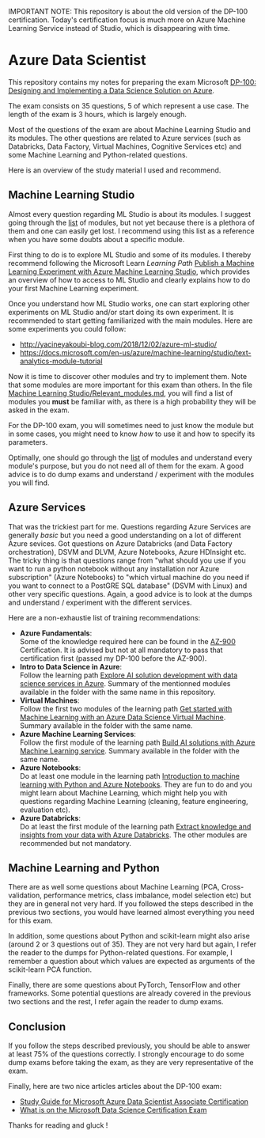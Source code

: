 IMPORTANT NOTE: This repository is about the old version of the DP-100 certification. Today's certification focus is much more on Azure Machine Learning Service instead of Studio, which is disappearing with time.

# Azure Data Scientist
This repository contains my notes for preparing the exam Microsoft [DP-100: Designing and Implementing a Data Science Solution on Azure](https://www.microsoft.com/en-us/learning/exam-dp-100.aspx).

The exam consists on 35 questions, 5 of which represent a use case. The length of the exam is 3 hours, which is largely enough.

Most of the questions of the exam are about Machine Learning Studio and its modules. The other questions are related to Azure services (such as Databricks, Data Factory, Virtual Machines, Cognitive Services etc) and some Machine Learning and Python-related questions.

Here is an overview of the study material I used and recommend.

## Machine Learning Studio
Almost every question regarding ML Studio is about its modules. I suggest going through the [list](https://docs.microsoft.com/en-us/azure/machine-learning/studio-module-reference/a-z-module-list) of modules, but not yet because there is a plethora of them and one can easily get lost. I recommend using this list as a reference when you have some doubts about a specific module.

First thing to do is to explore ML Studio and some of its modules. I thereby recommend following the Microsoft Learn _Learning Path_ [Publish a Machine Learning Experiment with Azure Machine Learning Studio](https://docs.microsoft.com/en-us/learn/paths/publish-experiment-with-ml-studio/), which provides an overview of how to access to ML Studio and clearly explains how to do your first Machine Learning experiment.

Once you understand how ML Studio works, one can start exploring other experiments on ML Studio and/or start doing its own experiment. It is recommended to start getting familiarized with the main modules. Here are some experiments you could follow:
- http://yacineyakoubi-blog.com/2018/12/02/azure-ml-studio/
- https://docs.microsoft.com/en-us/azure/machine-learning/studio/text-analytics-module-tutorial

Now it is time to discover other modules and try to implement them. Note that some modules are more important for this exam than others. In the file [Machine Learning Studio/Relevant_modules.md](https://github.com/alex-nogue/Microsoft_Certification_DP-100_Azure_Data_Scientist/blob/master/Machine%20Learning%20Studio/Relevant_modules.md), you will find a list of modules you __must__ be familiar with, as there is a high probability they will be asked in the exam.

For the DP-100 exam, you will sometimes need to just know the module but in some cases, you might need to know _how_ to use it and how to specify its parameters.

Optimally, one should go through the [list](https://docs.microsoft.com/en-us/azure/machine-learning/studio-module-reference/a-z-module-list) of modules and understand every module's purpose, but you do not need all of them for the exam. A good advice is to do dump exams and understand / experiment with the modules you will find.

## Azure Services
That was the trickiest part for me. Questions regarding Azure Services are generally _basic_ but you need a good understanding on a lot of different Azure sevices. Got questions on Azure Databricks (and Data Factory orchestration), DSVM and DLVM, Azure Notebooks, Azure HDInsight etc. The tricky thing is that questions range from "what should you use if you want to run a python notebook without any installation nor Azure subscription" (Azure Notebooks) to "which virtual machine do you need if you want to connect to a PostGRE SQL database" (DSVM with Linux) and other very specific questions. Again, a good advice is to look at the dumps and understand / experiment with the different services. 

Here are a non-exhaustie list of training recommendations:
- __Azure Fundamentals__: <br> Some of the knowledge required here can be found in the [AZ-900](https://docs.microsoft.com/en-us/learn/paths/azure-fundamentals/index) Certification. It is advised but not at all mandatory to pass that certification first (passed my DP-100 before the AZ-900).
- __Intro to Data Science in Azure__: <br> Follow the learning path [Explore AI solution development with data science services in Azure](https://docs.microsoft.com/en-us/learn/paths/explore-data-science-tools-in-azure/). Summary of the mentionned modules available in the folder with the same name in this repository.
- __Virtual Machines__: <br> Follow the first two modules of the learning path [Get started with Machine Learning with an Azure Data Science Virtual Machine](https://docs.microsoft.com/en-us/learn/paths/get-started-with-azure-dsvm/). Summary available in the folder with the same name.
- __Azure Machine Learning Services__: <br> Follow the first module of the learning path [Build AI solutions with Azure Machine Learning service](https://docs.microsoft.com/en-us/learn/paths/build-ai-solutions-with-azure-ml-service/). Summary available in the folder with the same name.
- __Azure Notebooks__: <br> Do at least one module in the learning path [Introduction to machine learning with Python and Azure Notebooks](https://docs.microsoft.com/en-us/learn/paths/intro-to-ml-with-python/). They are fun to do and you might learn about Machine Learning, which might help you with questions regarding Machine Learning (cleaning, feature engineering, evaluation etc).
- __Azure Databricks__: <br> Do at least the first module of the learning path [Extract knowledge and insights from your data with Azure Databricks](https://docs.microsoft.com/en-us/learn/paths/data-science/). The other modules are recommended but not mandatory.

## Machine Learning and Python
There are as well some questions about Machine Learning (PCA, Cross-validation, performance metrics, class imbalance, model selection etc) but they are in general not very hard. If you followed the steps described in the previous two sections, you would have learned almost everything you need for this exam.

In addition, some questions about Python and scikit-learn might also arise (around 2 or 3 questions out of 35). They are not very hard but again, I refer the reader to the dumps for Python-related questions. For example, I remember a question about which values are expected as arguments of the scikit-learn PCA function.

Finally, there are some questions about PyTorch, TensorFlow and other frameworks. Some potential questions are already covered in the previous two sections and the rest, I refer again the reader to dump exams.

## Conclusion

If you follow the steps described previously, you should be able to answer at least 75% of the questions correctly. I strongly encourage to do some dump exams before taking the exam, as they are very representative of the exam.

Finally, here are two nice articles articles about the DP-100 exam:
- [Study Guide for Microsoft Azure Data Scientist Associate Certification](https://medium.com/deep-ai/study-guide-for-microsoft-azure-data-scientist-associate-certification-dp-100-c2e4611cb071)
- [What is on the Microsoft Data Science Certification Exam](https://101.datascience.community/2019/05/20/what-is-on-the-microsoft-data-science-certification-exam/)

Thanks for reading and gluck !
